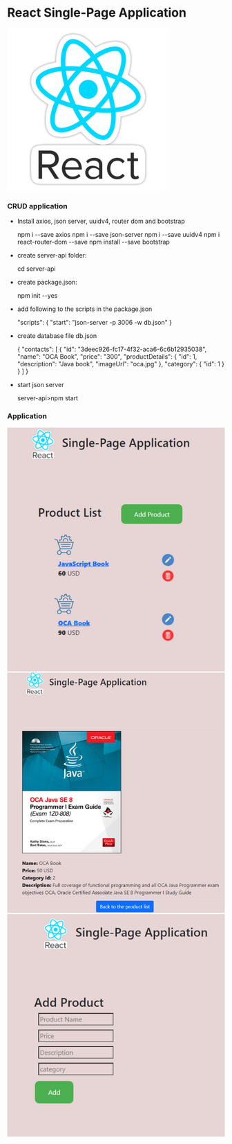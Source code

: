 # React Single-Page Application
![React](src/images/react_2.png)

### CRUD application  

- Install axios, json server, uuidv4, router dom and bootstrap


    npm i --save axios
    npm i --save json-server
    npm i --save uuidv4
    npm i react-router-dom --save
    npm install --save bootstrap

- create server-api folder:


    cd server-api

- create package.json:


    npm init --yes

- add following to the scripts in the package.json


    "scripts": {
    "start": "json-server -p 3006 -w db.json"
    }

- create database file db.json


    {
        "contacts": [
            {
              "id": "3deec926-fc17-4f32-aca6-6c6b12935038",
              "name": "OCA Book",
              "price": "300",
              "productDetails": {
                "id": 1,
                "description": "Java book",
                "imageUrl": "oca.jpg"
              },
              "category": {
                "id": 1
              }
            }
        ]
    }

- start json server


    server-api>npm start

### Application
![React](src/images/spa.png)
![React](src/images/book.png)
![React](src/images/add.png)
